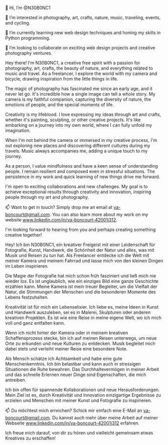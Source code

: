 👋 Hi, I’m @N30B0NC1

👀 I’m interested in photography, art, crafts, nature, music, traveling, events, and cycling.

🌱 I’m currently learning new web design techniques and honing my skills in Python programming.

💞️ I’m looking to collaborate on exciting web design projects and creative photography ventures.

Hey there! I'm N30B0NC1, a creative free spirit with a passion for photography, art, crafts, the beauty of nature, and everything related to music and travel. As a freelancer, I explore the world with my camera and bicycle, drawing inspiration from the little things in life.

The magic of photography has fascinated me since an early age, and it never let go. It's incredible how a single image can tell a whole story. My camera is my faithful companion, capturing the diversity of nature, the emotions of people, and the special moments of life.

Creativity is my lifeblood. I love expressing my ideas through art and crafts, whether it's painting, sculpting, or other creative projects. It's like embarking on a journey into my own world, where I can fully unfold my imagination.

When I'm not behind the camera or immersed in my creative process, I'm out exploring new places and discovering different cultures during my travels. Music always accompanies me, adding a unique touch to my journey.

As a person, I value mindfulness and have a keen sense of understanding people. I remain resilient and composed even in stressful situations. The persistence in my work and quick learning of new things drive me forward.

I'm open to exciting collaborations and new challenges. My goal is to achieve exceptional results through creativity and innovation, inspiring people through my art and photography.

📫 Want to get in touch?
Simply drop me an email at va-boncourt@gmail.com. You can also learn more about my work on my website www.linkedin.com/in/va-boncourt-42001j312.

I'm looking forward to hearing from you and perhaps creating something creative together!


Hey! Ich bin N30B0NC1, ein kreativer Freigeist mit einer Leidenschaft für Fotografie, Kunst, Handwerk, die Schönheit der Natur und alles, was mit Musik und Reisen zu tun hat. Als Freelancer entdecke ich die Welt mit meiner Kamera und meinem Fahrrad und lasse mich von den kleinen Dingen im Leben inspirieren.

Die Magie der Fotografie hat mich schon früh fasziniert und ließ mich nie wieder los. Es ist unglaublich, wie ein einziges Bild eine ganze Geschichte erzählen kann. Meine Kamera ist mein treuer Begleiter, um die Vielfalt der Natur, die Stimmungen der Menschen und die besonderen Momente des Lebens festzuhalten.

Kreativität ist für mich ein Lebenselixier. Ich liebe es, meine Ideen in Kunst und Handwerk auszuleben, sei es in Malerei, Skulpturen oder anderen kreativen Projekten. Es ist wie eine Reise in meine eigene Welt, wo ich mich voll und ganz entfalten kann.

Wenn ich nicht hinter der Kamera oder in meinem kreativen Schaffensprozess stecke, bin ich auf meinen Reisen unterwegs, um neue Orte zu erkunden und neue Kulturen zu entdecken. Musik begleitet mich dabei stets und verleiht meiner Reise eine besondere Note.

Als Mensch schätze ich Achtsamkeit und habe eine gute Menschenkenntnis. Ich bin belastbar und kann auch in stressigen Situationen die Ruhe bewahren. Das Durchhaltevermögen in meiner Arbeit und das schnelle Erlernen neuer Dinge sind Eigenschaften, die mich antreiben.

Ich bin offen für spannende Kollaborationen und neue Herausforderungen. Mein Ziel ist es, durch Kreativität und Innovation einzigartige Ergebnisse zu erzielen und Menschen mit meiner Kunst und Fotografie zu inspirieren.

📫 Du möchtest mich erreichen?
Schick mir einfach eine E-Mail an va-boncourt@gmail.com. Du kannst auch mehr über meine Arbeit auf meiner Webseite www.linkedin.com/in/va-boncourt-42001j312 erfahren.

Ich freue mich darauf, von dir zu hören und vielleicht gemeinsam etwas Kreatives zu erschaffen!
